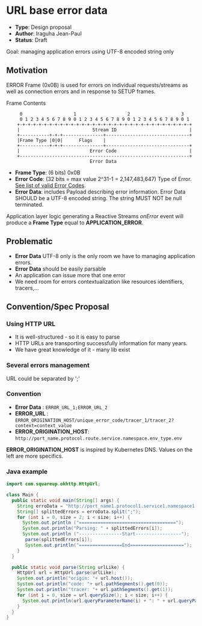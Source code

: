 # URL base error data

* **Type**: Design proposal
* **Author**: Iraguha Jean-Paul
* **Status**: Draft

Goal: managing application errors using UTF-8 encoded string only

## Motivation


ERROR Frame (0x0B) is used for errors on individual requests/streams as well as connection errors and in response to SETUP frames. 

Frame Contents

```
     0                   1                   2                   3
     0 1 2 3 4 5 6 7 8 9 0 1 2 3 4 5 6 7 8 9 0 1 2 3 4 5 6 7 8 9 0 1
    +-+-+-+-+-+-+-+-+-+-+-+-+-+-+-+-+-+-+-+-+-+-+-+-+-+-+-+-+-+-+-+-+
    |                           Stream ID                           |
    +-----------+-+-+---------------+-------------------------------+
    |Frame Type |0|0|      Flags    |
    +-----------+-+-+---------------+-------------------------------+
    |                          Error Code                           |
    +---------------------------------------------------------------+
                               Error Data
```

* __Frame Type__: (6 bits) 0x0B
* __Error Code__: (32 bits = max value 2^31-1 = 2,147,483,647) Type of Error. [See list of valid Error Codes](https://github.com/rsocket/rsocket/blob/master/Protocol.md#error-frame-0x0b).
* __Error Data__: includes Payload describing error information. Error Data SHOULD be a UTF-8 encoded string. The string MUST NOT be null terminated.

Application layer logic generating a Reactive Streams _onError_ event will produce a __Frame Type__ equal to __APPLICATION_ERROR__.

## Problematic
- __Error Data__ UTF-8 only is the only room we have to managing application errors.
- __Error Data__ should be easily parsable
- An application can issue more that one error
- We need room for errors contextualization like resources identifiers, tracers,...

## Convention/Spec Proposal
### Using HTTP URL
- It is well-structured - so it is easy to parse
- HTTP URLs are transporting successfully information for many years.
- We have great knowledge of it - many lib exist
### Several errors management
URL could be separated by ';'
### Convention
- __Error Data__ : `ERROR_URL_1;ERROR_URL_2`
- __ERROR_URL__  : `ERROR_ORIGINATION_HOST/unique_error_code/tracer_1/tracer_2?context=context_value`
- __ERROR_ORIGINATION_HOST__: `http://port_name.protocol.route.service.namespace.env_type.env` 

__ERROR_ORIGINATION_HOST__ is inspired by Kubernetes DNS. Values on the left are more specifics.


### Java example

```java
import com.squareup.okhttp.HttpUrl;

class Main {
  public static void main(String[] args) {
    String erroData = "http://port_name1.protocol1.service1.namespace1.svc1.cluster1.local/unique_error_code1/trace_id1?context11=cute%20%23puppies1&context12=images1;http://port_name2.protocol2.service2.namespace2.svc2.cluster2.local/unique_error_code2/trace_id2?context12=cute%20%23puppies2&context2=images2";
    String[] splittedErrors = erroData.split(";");
    for (int i = 0, size = 2; i < size; i++) {
      System.out.println ("====================================");
      System.out.println("Parsing: " + splittedErrors[i]);
      System.out.println ("----------------Start-----------------");
       parse(splittedErrors[i]);
       System.out.println("================End====================");
    }
  }

  public static void parse(String urlLike) {
    HttpUrl url = HttpUrl.parse(urlLike);
    System.out.println("origin: "+ url.host());
    System.out.println("code: "+ url.pathSegments().get(0));
    System.out.println("tracer: "+ url.pathSegments().get(1));
    for (int i = 0, size = url.querySize(); i < size; i++) {
      System.out.println(url.queryParameterName(i) + ": " + url.queryParameterValue(i));
    }
  }
}

```

